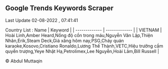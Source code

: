 

## Google Trends Keywords Scraper 
 
Last Update 02-08-2022 , 07:41:41

Country List :
 Name  | Keyword |
| ------------- | ------------- |
| VIETNAM | Hoài Linh,Amber Heard,Nồng độ cồn trong máu,Nguyễn Văn Lập,Thiện Nhân,Erik,Steam Deck,Giá xăng hôm nay,PSG,Cháy quán karaoke,Kosovo,Cristiano Ronaldo,Lương Thế Thành,VETC,Hiệu trưởng cầm quyền trượng,Yeye Nhật Hạ,Petrolimex,Lee Nguyễn,Hoài Lâm,Bill Russell |



© Abdul Muttaqin 
